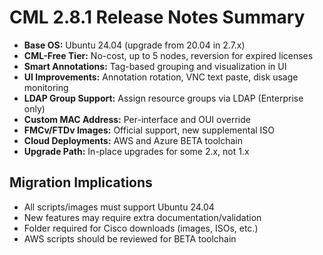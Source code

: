 # CML 2.8.1 Release Notes Summary

- **Base OS:** Ubuntu 24.04 (upgrade from 20.04 in 2.7.x)
- **CML-Free Tier:** No-cost, up to 5 nodes, reversion for expired licenses
- **Smart Annotations:** Tag-based grouping and visualization in UI
- **UI Improvements:** Annotation rotation, VNC text paste, disk usage monitoring
- **LDAP Group Support:** Assign resource groups via LDAP (Enterprise only)
- **Custom MAC Address:** Per-interface and OUI override
- **FMCv/FTDv Images:** Official support, new supplemental ISO
- **Cloud Deployments:** AWS and Azure BETA toolchain
- **Upgrade Path:** In-place upgrades for some 2.x, not 1.x

## Migration Implications
- All scripts/images must support Ubuntu 24.04
- New features may require extra documentation/validation
- Folder required for Cisco downloads (images, ISOs, etc.)
- AWS scripts should be reviewed for BETA toolchain
